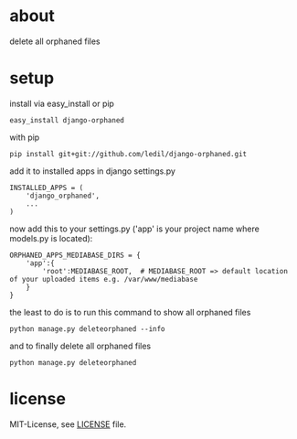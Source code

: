 # about
delete all orphaned files

# setup
install via easy_install or pip

    easy_install django-orphaned

with pip

    pip install git+git://github.com/ledil/django-orphaned.git

add it to installed apps in django settings.py

    INSTALLED_APPS = (
        'django_orphaned',
        ...
    )

now add this to your settings.py ('app' is your project name where models.py is located):

    ORPHANED_APPS_MEDIABASE_DIRS = {
        'app':{
            'root':MEDIABASE_ROOT,  # MEDIABASE_ROOT => default location of your uploaded items e.g. /var/www/mediabase
        }
    }

the least to do is to run this command to show all orphaned files

    python manage.py deleteorphaned --info

and to finally delete all orphaned files

    python manage.py deleteorphaned 

# license
MIT-License, see [LICENSE](/ledil/django-orphaned/blob/master/LICENSE) file.

